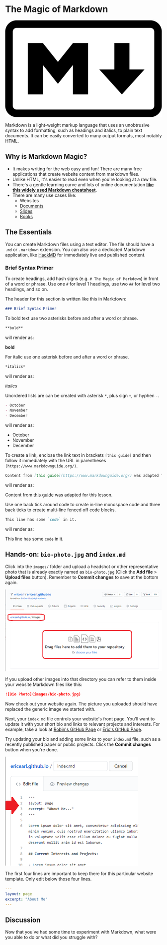 # The Magic of Markdown

![Markdown Logo](../images/markdown.png)

Markdown is a light-weight markup language that uses an unobtrusive syntax to add formatting, such as headings and italics, to plain text documents.  It can be easily converted to many output formats, most notably HTML.

## Why is Markdown Magic?

- It makes writing for the web easy and fun!  There are many free applications that create website content from markdown files.
- Unlike HTML, it's easier to read even when you're looking at a raw file.
- There's a gentle learning curve and lots of online documentation [**like this widely used Markdown cheatsheet**](https://github.com/adam-p/markdown-here/wiki/Markdown-Cheatsheet).
- There are many use cases like:
  - Websites
  - [Documents](https://ulysses.app/)
  - [Slides](https://github.com/gnab/remark)
  - [Books](https://leanpub.com)

## The Essentials

You can create Markdown files using a text editor.  The file should have a `.md` or `.markdown` extension.  You can also use a dedicated Markdown application, like [HackMD](https://hackmd.io/) for immediately live and published content.

### Brief Syntax Primer

To create headings, add hash signs (e.g. `# The Magic of Markdown`) in front of a word or phrase.  Use one `#` for level 1 headings, use two `##` for level two headings, and so on.

The header for this section is written like this in Markdown:

```markdown
### Brief Syntax Primer
```

To bold text use two asterisks before and after a word or phrase.  

```markdown
**bold**
```

will render as:

**bold**

For italic use one asterisk before and after a word or phrase.

```markdown
*italics*
```

will render as:

*italics*

Unordered lists are can be created with asterisk `*`, plus sign `+`, or hyphen `-`.

```markdown
- October
- November
- December
```

will render as:

- October
- November
- December

To create a link, enclose the link text in brackets `[this guide]` and then follow it immediately with the URL in parentheses `(https://www.markdownguide.org/)`.  

```markdown
Content from [this guide](https://www.markdownguide.org/) was adapted for this lesson.
```

will render as:

Content from [this guide](https://www.markdownguide.org/) was adapted for this lesson.

Use one back tick around code to create in-line monospace code and three back ticks to create multi-line fenced off code blocks.

```markdown
This line has some `code` in it.
```

will render as:

This line has some `code` in it.

## Hands-on: `bio-photo.jpg` and `index.md`

Click into the `images/` folder and upload a headshot or other representative photo that is already exactly named as `bio-photo.jpg` (Click the **Add file** > **Upload files** button).  Remember to **Commit changes** to save at the bottom again.

![Upload images](../images/upload_images.png)

If you upload other images into that directory you can refer to them inside your website Markdown files like this:

```markdown
![Bio Photo](images/bio-photo.jpg)
```

Now check out your website again.  The picture you uploaded should have replaced the generic image we started with.

Next, your `index.md` file controls your website's front page.  You'll want to update it with your short bio and links to relevant projects and interests.  For example, take a look at [Robin's GitHub Page](https://rchampieux.github.io/) or [Eric's GitHub Page](https://ericearl.github.io/).

Try updating your bio and adding some links to your `index.md` file, such as a recently published paper or public projects.  Click the **Commit changes** button when you're done.

![Editing bio](../images/editing_index.png)

The first four lines are important to keep there for this particular website template.  Only edit below those four lines.

```yaml
---
layout: page
excerpt: "About Me"
---
```

## Discussion

Now that you've had some time to experiment with Markdown, what were you able to do or what did you struggle with?
